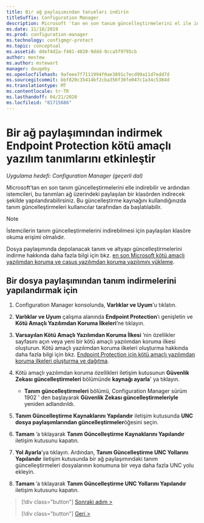 ```yaml
---
title: Bir ağ paylaşımından tanımları indirin
titleSuffix: Configuration Manager
description: Microsoft 'tan en son tanım güncelleştirmelerini el ile indirme ve ardından istemcileri bu tanımları indirmek üzere yapılandırma hakkında bilgi edinin.
ms.date: 11/18/2019
ms.prod: configuration-manager
ms.technology: configmgr-protect
ms.topic: conceptual
ms.assetid: ddef4d2a-f481-4020-9ddd-9cca5f9795cb
author: mestew
ms.author: mstewart
manager: dougeby
ms.openlocfilehash: 9afeee7f7111994f0ae3891c7ecd99a11d7edd7d
ms.sourcegitcommit: bbf820c35414bf2cba356f30fe047c1a34c5384d
ms.translationtype: MT
ms.contentlocale: tr-TR
ms.lasthandoff: 04/21/2020
ms.locfileid: "81715686"
---
```

# <a name="enable-endpoint-protection-malware-definitions-to-download-from-a-network-share"></a>Bir ağ paylaşımından indirmek Endpoint Protection kötü amaçlı yazılım tanımlarını etkinleştir

*Uygulama hedefi: Configuration Manager (geçerli dal)*

 Microsoft’tan en son tanım güncelleştirmelerini elle indirebilir ve ardından istemcileri, bu tanımları ağ üzerindeki paylaşılan bir klasörden indirecek şekilde yapılandırabilirsiniz. Bu güncelleştirme kaynağını kullandığınızda tanım güncelleştirmeleri kullanıcılar tarafından da başlatılabilir.

> [!NOTE]
>  İstemcilerin tanım güncelleştirmelerini indirebilmesi için paylaşılan klasöre okuma erişimi olmalıdır.

 Dosya paylaşımında depolanacak tanım ve altyapı güncelleştirmelerini indirme hakkında daha fazla bilgi için bkz. [en son Microsoft kötü amaçlı yazılımdan koruma ve casus yazılımdan koruma yazılımını yükleme](https://www.microsoft.com/wdsi/definitions).

## <a name="to-configure-definition-downloads-from-a-file-share"></a>Bir dosya paylaşımından tanım indirmelerini yapılandırmak için

1.  Configuration Manager konsolunda, **Varlıklar ve Uyum**'u tıklatın.

2.  **Varlıklar ve Uyum** çalışma alanında **Endpoint Protection**’ı genişletin ve **Kötü Amaçlı Yazılımdan Koruma İlkeleri**’ne tıklayın.

3.  **Varsayılan Kötü Amaçlı Yazılımdan Koruma İlkesi** ’nin özellikler sayfasını açın veya yeni bir kötü amaçlı yazılımdan koruma ilkesi oluşturun. Kötü amaçlı yazılımdan koruma ilkeleri oluşturma hakkında daha fazla bilgi için bkz. [Endpoint Protection için kötü amaçlı yazılımdan koruma ilkeleri oluşturma ve dağıtma](endpoint-antimalware-policies.md).

4.  Kötü amaçlı yazılımdan koruma özellikleri iletişim kutusunun **Güvenlik Zekası güncelleştirmeleri** bölümünde **kaynağı ayarla**' ya tıklayın.
    - **Tanım güncelleştirmeleri** bölümü, Configuration Manager sürüm 1902 ' den başlayarak **Güvenlik Zekası güncelleştirmeleriyle** yeniden adlandırıldı.

5.  **Tanım Güncelleştirme Kaynaklarını Yapılandır** iletişim kutusunda **UNC dosya paylaşımlarından güncelleştirmeler**öğesini seçin.

6.  **Tamam** ’a tıklayarak **Tanım Güncelleştirme Kaynaklarını Yapılandır** iletişim kutusunu kapatın.

7.  **Yol Ayarla**’ya tıklayın. Ardından, **Tanım Güncelleştirme UNC Yollarını Yapılandır** iletişim kutusunda bir ağ paylaşımındaki tanım güncelleştirmeleri dosyalarının konumuna bir veya daha fazla UNC yolu ekleyin.

8.  **Tamam** ’a tıklayarak **Tanım Güncelleştirme UNC Yollarını Yapılandır** iletişim kutusunu kapatın.


> [!div class="button"]
> [Sonraki adım >](endpoint-antimalware-policies.md)
> 
> [!div class="button"]
> [Geri >](endpoint-configure-alerts.md)
